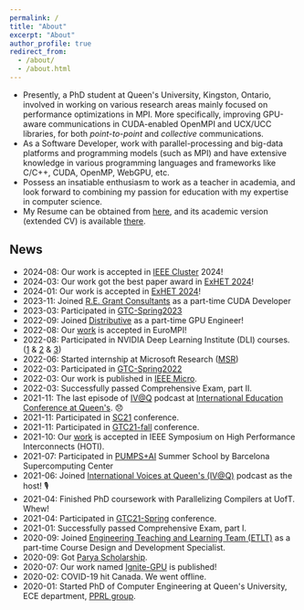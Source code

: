 ```yaml
---
permalink: /
title: "About"
excerpt: "About"
author_profile: true
redirect_from: 
  - /about/
  - /about.html
---
```


- Presently, a PhD student at Queen's University, Kingston, Ontario, involved in working on various research areas mainly focused on performance optimizations in MPI. More specifically, improving GPU-aware communications in CUDA-enabled OpenMPI and UCX/UCC libraries, for both _point-to-point_ and _collective_ communications.  
- As a Software Developer, work with parallel-processing and big-data platforms and programming models (such as MPI) and have extensive knowledge in various programming languages and frameworks like  C/C++, CUDA, OpenMP, WebGPU, etc.
- Possess an insatiable enthusiasm to work as a teacher in academia, and look forward to combining my passion for education with my expertise in computer science.
- My Resume can be obtained from [here](https://amirsojoodi.github.io/files/AmirHosseinSojoodi-Resume.pdf), and its academic version (extended CV) is available [there](https://amirsojoodi.github.io/files/AmirHosseinSojoodi-CV.pdf).

## News

- 2024-08: Our work is accepted in [IEEE Cluster](https://clustercomp.org/2024/program/) 2024!
- 2024-03: Our work got the best paper award in [ExHET 2024](https://ornl.github.io/events/exhet2024/)!
- 2024-01: Our work is accepted in [ExHET 2024](https://ornl.github.io/events/exhet2024/)!
- 2023-11: Joined [R.E. Grant Consultants](https://www.linkedin.com/company/regrantconsultants/) as a part-time CUDA Developer
- 2023-03: Participated in [GTC-Spring2023](https://www.nvidia.com/gtc/)
- 2022-09: Joined [Distributive](https://kingsds.network/) as a part-time GPU Engineer!
- 2022-08: Our [work](https://dl.acm.org/doi/10.1145/3555819.3555857) is accepted in EuroMPI!
- 2022-08: Participated in NVIDIA Deep Learning Institute (DLI) courses. ([1](https://courses.nvidia.com/certificates/f671de8f7a6f455f94401c8795ab03de/) & [2](https://courses.nvidia.com/certificates/6c8d2bfea2dc4d939252b942945730ad/) & [3](https://courses.nvidia.com/certificates/fbfd1ecdac1e4a6ca8284fced2d43af6/))
- 2022-06: Started internship at Microsoft Research ([MSR](https://www.microsoft.com/en-us/research/))
- 2022-03: Participated in [GTC-Spring2022](https://www.nvidia.com/gtc/)
- 2022-03: Our work is published in [IEEE Micro](https://ieeexplore.ieee.org/abstract/document/9705571).
- 2022-03: Successfully passed Comprehensive Exam, part II.
- 2021-11: The last episode of [IV@Q](https://podcast.cfrc.ca/international-voices-at-queens/) podcast at [International Education Conference at Queen's](https://www.queensu.ca/conferences/internationaleducation/conference-schedule). 😞
- 2021-11: Participated in [SC21](https://sc21.supercomputing.org/) conference.
- 2021-11: Participated in [GTC21-fall](https://www.nvidia.com/en-us/gtc/) conference.
- 2021-10: Our [work](https://ieeexplore.ieee.org/abstract/document/9547041) is accepted in IEEE Symposium on High Performance Interconnects (HOTI).
- 2021-07: Participated in [PUMPS+AI](https://pumps.bsc.es/2021/) Summer School by Barcelona Supercomputing Center
- 2021-06: Joined [International Voices at Queen's (IV@Q)](https://podcast.cfrc.ca/international-voices-at-queens/) podcast as the host! 🎙️
- 2021-04: Finished PhD coursework with Parallelizing Compilers at UofT. Whew!
- 2021-04: Participated in [GTC21-Spring](https://www.nvidia.com/en-us/gtc/) conference.
- 2021-01: Successfully passed Comprehensive Exam, part I.
- 2020-09: Joined [Engineering Teaching and Learning Team (ETLT)](https://engineering.queensu.ca/About/teaching-and-learning/team.html) as a part-time Course Design and Development Specialist.
- 2020-09: Got [Parya Scholarship](http://paryascholarship.com/).
- 2020-07: Our work named [Ignite-GPU](https://link.springer.com/article/10.1007%2Fs11227-020-03390-z) is published!
- 2020-02: COVID-19 hit Canada. We went offline.
- 2020-01: Started PhD of Computer Engineering at Queen's University, ECE department, [PPRL group](https://www.queensu.ca/academia/afsahi/pprl/).
